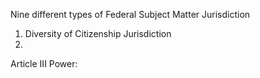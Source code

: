 Nine different types of Federal Subject Matter Jurisdiction
1. Diversity of Citizenship Jurisdiction
2. 


Article III Power: